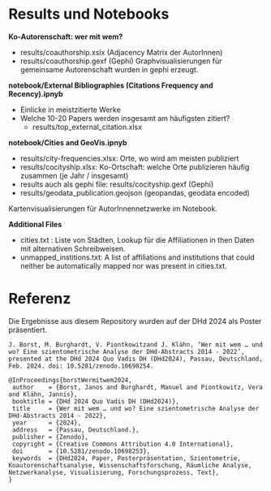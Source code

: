 
# Results und Notebooks

**Ko-Autorenschaft: wer mit wem?**
 - results/coauthorship.xslx (Adjacency Matrix der AutorInnen)
 - results/coauthorship.gexf (Gephi)
Graphvisualisierungen für gemeinsame Autorenschaft wurden in gephi erzeugt.


**notebook/External Bibliographies (Citations Frequency and Recency).ipnyb**
- Einlicke in meistzitierte Werke
- Welche 10-20 Papers werden insgesamt am häufigsten zitiert?
    - results/top_external_citation.xlsx


**notebook/Cities and GeoVis.ipnyb**
- results/city-frequencies.xlsx: Orte, wo wird am meisten publiziert 
- results/cocityship.xlsx: Ko-Ortschaft: welche Orte publizieren häufig zusammen (je Jahr / insgesamt)
 - results auch als gephi file: results/cocityship.gexf (Gephi)
 - results/geodata_publication.geojson (geopandas, geodata encoded)

Kartenvisualisierungen für AutorInnennetzwerke im Notebook.



**Additional Files**
 - cities.txt : Liste von Städten, Lookup für die Affiliationen in then Daten mit alternativen Schreibweisen.
 - unmapped_institions.txt: A list of affiliations and institutions that could neither be automatically mapped nor was present in cities.txt.



 # Referenz
 
 Die Ergebnisse aus diesem Repository wurden auf der DHd 2024 als Poster präsentiert.
 
 `
J. Borst, M. Burghardt, V. Piontkowitzand J. Klähn, ‘Wer mit wem … und wo? Eine szientometrische Analyse der DHd-Abstracts 2014 - 2022’, presented at the DHd 2024 Quo Vadis DH (DHd2024), Passau, Deutschland, Feb. 2024. doi: 10.5281/zenodo.10698254. 
 `
 
 ```
 @InProceedings{borstWermitwem2024,
  author    = {Borst, Janos and Burghardt, Manuel and Piontkowitz, Vera and Klähn, Jannis},
  booktitle = {DHd 2024 Quo Vadis DH (DHd2024)},
  title     = {Wer mit wem … und wo? Eine szientometrische Analyse der DHd-Abstracts 2014 - 2022},
  year      = {2024},
  address   = {Passau, Deutschland.},
  publisher = {Zenodo},
  copyright = {Creative Commons Attribution 4.0 International},
  doi       = {10.5281/zenodo.10698253},
  keywords  = {DHd2024, Paper, Posterpräsentation, Szientometrie, Koautorenschaftsanalyse, Wissenschaftsforschung, Räumliche Analyse, Netzwerkanalyse, Visualisierung, Forschungsprozess, Text},
}
```